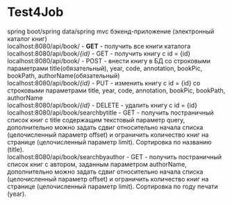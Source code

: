 # Test4Job
spring boot/spring data/spring mvc бэкенд-приложение (электронный каталог книг)<br>
localhost:8080/api/book/ - <b>GET</b> - получить все книги каталога<br>
localhost:8080/api/book/<i>{id}</i> - GET - получить книгу с id = {id}<br>
localhost:8080/api/book/ - POST - внести книгу в БД со строковыми параметрами title(обязательный), year, code, annotation, bookPic, bookPath, authorName(обязательный)<br>
localhost:8080/api/book/<i>{id}</i> - PUT - изменить книгу с id = {id} со строковыми параметрами title, year, code, annotation, bookPic, bookPath, authorName<br>
localhost:8080/api/book/<i>{id}</i> - DELETE - удалить книгу с id = {id}<br>
localhost:8080/api/book/searchbytitle - GET - получить постраничный список книг с title содержащим текстовый параметр query, дополнительно можно задать сдвиг относительно начала списка (целочисленный параметр offset) и ограничить количество книг на странице (целочисленный параметр limit). Сортировка по названию (title).<br>
localhost:8080/api/book/searchbyauthor - GET - получить постраничный список книг с автором, заданным параметром authorName, дополнительно можно задать сдвиг относительно начала списка (целочисленный параметр offset) и ограничить количество книг на странице (целочисленный параметр limit). Сортировка по году печати (year).<br>

